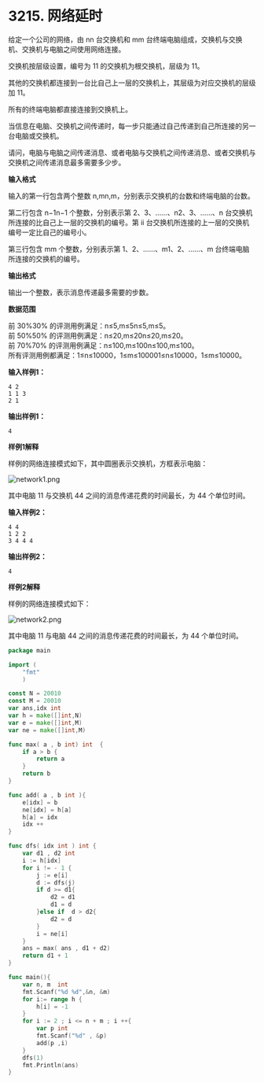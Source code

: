 # 3215. 网络延时

给定一个公司的网络，由 nn 台交换机和 mm 台终端电脑组成，交换机与交换机、交换机与电脑之间使用网络连接。

交换机按层级设置，编号为 11 的交换机为根交换机，层级为 11。

其他的交换机都连接到一台比自己上一层的交换机上，其层级为对应交换机的层级加 11。

所有的终端电脑都直接连接到交换机上。

当信息在电脑、交换机之间传递时，每一步只能通过自己传递到自己所连接的另一台电脑或交换机。

请问，电脑与电脑之间传递消息、或者电脑与交换机之间传递消息、或者交换机与交换机之间传递消息最多需要多少步。

**输入格式**

输入的第一行包含两个整数 n,mn,m，分别表示交换机的台数和终端电脑的台数。

第二行包含 n−1n−1 个整数，分别表示第 2、3、……、n2、3、……、n 台交换机所连接的比自己上一层的交换机的编号。第 ii 台交换机所连接的上一层的交换机编号一定比自己的编号小。

第三行包含 mm 个整数，分别表示第 1、2、……、m1、2、……、m 台终端电脑所连接的交换机的编号。

**输出格式**

输出一个整数，表示消息传递最多需要的步数。

**数据范围**

前 30%30% 的评测用例满足：n≤5,m≤5n≤5,m≤5。  
前 50%50% 的评测用例满足：n≤20,m≤20n≤20,m≤20。  
前 70%70% 的评测用例满足：n≤100,m≤100n≤100,m≤100。  
所有评测用例都满足：1≤n≤10000，1≤m≤100001≤n≤10000，1≤m≤10000。

**输入样例1：**

```text
4 2
1 1 3
2 1
```

**输出样例1：**

```text
4
```

**样例1解释**

样例的网络连接模式如下，其中圆圈表示交换机，方框表示电脑：

![network1.png](https://cdn.acwing.com/media/article/image/2021/01/27/19_76a37e7060-network1.png)

其中电脑 11 与交换机 44 之间的消息传递花费的时间最长，为 44 个单位时间。

**输入样例2：**

```text
4 4
1 2 2
3 4 4 4
```

**输出样例2：**

```text
4
```

**样例2解释**

样例的网络连接模式如下：

![network2.png](https://cdn.acwing.com/media/article/image/2021/01/27/19_9aa4dfda60-network2.png)

其中电脑 11 与电脑 44 之间的消息传递花费的时间最长，为 44 个单位时间。

```go
package main

import (
    "fmt"
    )

const N = 20010
const M = 20010
var ans,idx int
var h = make([]int,N)
var e = make([]int,M)
var ne = make([]int,M)

func max( a , b int) int  {
    if a > b {
        return a
    }
    return b
}

func add( a , b int ){
    e[idx] = b
    ne[idx] = h[a]
    h[a] = idx 
    idx ++
}

func dfs( idx int ) int {
    var d1 , d2 int
    i := h[idx]
    for i != - 1 {
        j := e[i]
        d := dfs(j)
        if d >= d1{
            d2 = d1
            d1 = d
        }else if  d > d2{
            d2 = d
        }
        i = ne[i]
    }
    ans = max( ans , d1 + d2)
    return d1 + 1
}

func main(){
    var n, m  int
    fmt.Scanf("%d %d",&n, &m)
    for i:= range h {
        h[i] = -1
    }
    for i := 2 ; i <= n + m ; i ++{
        var p int
        fmt.Scanf("%d" , &p)
        add(p ,i)
    }
    dfs(1)
    fmt.Println(ans)
}
```

